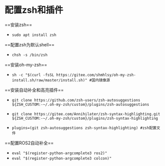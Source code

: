 # 配置zsh和插件

==安装zsh==

* `sudo apt install zsh`

==配置zsh为默认shell==

* `chsh -s /bin/zsh `

==安装oh-my-zsh==

* `sh -c "$(curl -fsSL https://gitee.com/shmhlsy/oh-my-zsh-install.sh/raw/master/install.sh)" #国内镜像源`

==安装自动补全和高亮插件==

* `git clone https://github.com/zsh-users/zsh-autosuggestions ${ZSH_CUSTOM:-~/.oh-my-zsh/custom}/plugins/zsh-autosuggestions`

* `git clone https://gitee.com/Annihilater/zsh-syntax-highlighting.git ${ZSH_CUSTOM:-~/.oh-my-zsh/custom}/plugins/zsh-syntax-highlighting`

* `plugins=(git zsh-autosuggestions zsh-syntax-highlighting) #zsh配置文件`

==配置ROS2自动补全==

* `eval "$(register-python-argcomplete3 ros2)"`
* `eval "$(register-python-argcomplete3 colcon)"`
